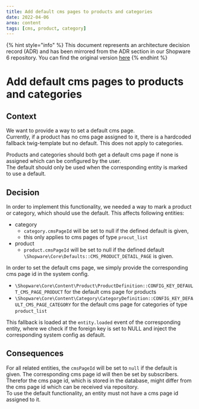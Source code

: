 ```yaml
---
title: Add default cms pages to products and categories
date: 2022-04-06
area: content
tags: [cms, product, category]
--- 
```


{% hint style="info" %}
This document represents an architecture decision record (ADR) and has been mirrored from the ADR section in our Shopware 6 repository.
You can find the original version [here](https://github.com/shopware/platform/blob/trunk/adr/2022-04-06-add-default-cms-layouts-to-products-and-categories.md)
{% endhint %}

# Add default cms pages to products and categories

## Context

We want to provide a way to set a default cms page.  
Currently, if a product has no cms page assigned to it, there is a hardcoded fallback twig-template but no default. This does not apply to categories.

Products and categories should both get a default cms page if none is assigned which can be configured by the user.  
The default should only be used when the corresponding entity is marked to use a default.

## Decision

In order to implement this functionality, we needed a way to mark a product or category, which should use the default. This affects following entities:
* category
  * `category.cmsPageId` will be set to null if the defined default is given,
  * this only applies to cms pages of type `procut_list`
* product
  * `product.cmsPageId` will be set to null if the defined default `\Shopware\Core\Defaults::CMS_PRODUCT_DETAIL_PAGE` is given.

In order to set the default cms page, we simply provide the corresponding cms page id in the system config.
* `\Shopware\Core\Content\Product\ProductDefinition::CONFIG_KEY_DEFAULT_CMS_PAGE_PRODUCT` for the default cms page for products
* `\Shopware\Core\Content\Category\CategoryDefinition::CONFIG_KEY_DEFAULT_CMS_PAGE_CATEGORY` for the default cms page for categories of type `product_list`

This fallback is loaded at the `entity.loaded` event of the corresponding entity, where we check if the foreign key is set to NULL and inject the corresponding system config as default.

## Consequences

For all related entities, the `cmsPageId` will be set to `null` if the default is given.
The corresponding cms page id will then be set by subscribers.
Therefor the cms page id, which is stored in the database, might differ from the cms page id which can be received via repository.  
To use the default functionality, an entity must not have a cms page id assigned to it.  

